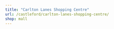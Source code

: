 ```yaml
---
title: "Carlton Lanes Shopping Centre"
url: /castleford/carlton-lanes-shopping-centre/
shop: mall
---
```

